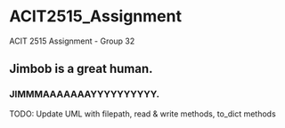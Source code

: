 # ACIT2515_Assignment

ACIT 2515 Assignment - Group 32

## Jimbob is a great human.

### JIMMMAAAAAAAYYYYYYYYYY.

TODO: Update UML with filepath, read & write methods, to_dict methods
